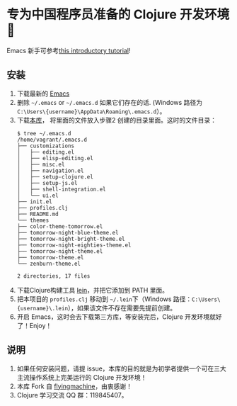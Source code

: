 # 专为中国程序员准备的 Clojure 开发环境🍺

Emacs 新手可参考[this introductory tutorial](http://www.braveclojure.com/basic-emacs/)!

## 安装

1. 下载最新的 [Emacs](https://www.gnu.org/s/emacs/)
2. 删除 `~/.emacs` or `~/.emacs.d` 如果它们存在的话. (Windows 路径为`C:\Users\{username}\AppData\Roaming\.emacs.d`）。
3. 下载[本库](https://github.com/sicper/emacs-for-clojure/archive/master.zip)， 将里面的文件放入步骤2 创建的目录里面。这时的文件目录：
    ```
    $ tree ~/.emacs.d
    /home/vagrant/.emacs.d
    ├── customizations
    │   ├── editing.el
    │   ├── elisp-editing.el
    │   ├── misc.el
    │   ├── navigation.el
    │   ├── setup-clojure.el
    │   ├── setup-js.el
    │   ├── shell-integration.el
    │   └── ui.el
    ├── init.el
    ├── profiles.clj
    ├── README.md
    └── themes
    ├── color-theme-tomorrow.el
    ├── tomorrow-night-blue-theme.el
    ├── tomorrow-night-bright-theme.el
    ├── tomorrow-night-eighties-theme.el
    ├── tomorrow-night-theme.el
    ├── tomorrow-theme.el
    └── zenburn-theme.el
    
    2 directories, 17 files
    ```
4. 下载Clojure构建工具 [lein](https://leiningen.org/)，并把它添加到 PATH 里面。
5. 把本项目的 `profiles.clj` 移动到 `~/.lein`下（Windows 路径：`C:\Users\{username}\.lein`），如果该文件不存在需要先提前创建。
6. 开启 Emacs，这时会去下载第三方库，等安装完后，Clojure 开发环境就好了！Enjoy！

## 说明

1. 如果任何安装问题，请提 issue，本库的目的就是为初学者提供一个可在三大主流操作系统上完美运行的 Clojure 开发环境！
2. 本库 Fork 自 [flyingmachine](https://github.com/flyingmachine/emacs-for-clojure)，由衷感谢！
3. Clojure 学习交流 QQ 群：119845407。